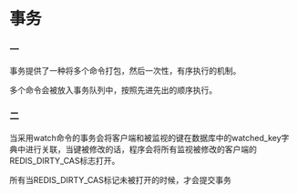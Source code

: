 # 事务

### 一

  事务提供了一种将多个命令打包，然后一次性，有序执行的机制。

  多个命令会被放入事务队列中，按照先进先出的顺序执行。

### 二

  当采用watch命令的事务会将客户端和被监视的键在数据库中的watched_key字典中进行关联，当键被修改的话，程序会将所有监视被修改的客户端的REDIS_DIRTY_CAS标志打开。

  所有当REDIS_DIRTY_CAS标记未被打开的时候，才会提交事务
